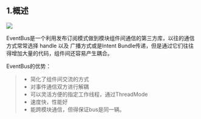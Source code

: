## 1.概述

![](https://img-blog.csdnimg.cn/20181208105518324.png?x-oss-process=image/watermark,type_ZmFuZ3poZW5naGVpdGk,shadow_10,text_aHR0cHM6Ly9ibG9nLmNzZG4ubmV0L3FxXzM0OTAyNTIy,size_16,color_FFFFFF,t_70)

EventBus是一个利用发布订阅模式做到模块组件间通信的第三方库，以往的通信方式常常选择 handle 以及 广播方式或是Intent Bundle传递，但是通过它们往往得增加大量的代码，组件间还容易产生耦合。


EventBus的优势：
>* 简化了组件间交流的方式
>* 对事件通信双方进行解耦
>* 可以灵活方便的指定工作线程，通过ThreadMode
>* 速度快，性能好
>* 能跨模块通信，但得保证bus是同一辆。

